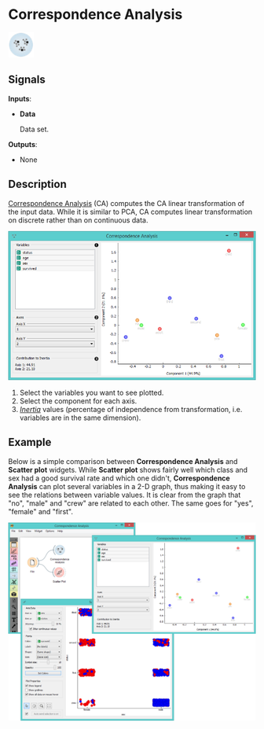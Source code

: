 Correspondence Analysis
=======================

![Correspondence Analysis](icons/correspondence-analysis.png)

Signals
-------

**Inputs**:

- **Data**

  Data set.

**Outputs**:

- None

Description
-----------

[Correspondence Analysis](https://en.wikipedia.org/wiki/Correspondence_analysis) (CA) computes the CA linear
transformation of the input data. While it is similar to PCA, CA computes linear transformation on discrete
rather than on continuous data.

![CA widget](images/CorrespondenceAnalysis-stamped.png)

1. Select the variables you want to see plotted.
2. Select the component for each axis.
3. [*Inertia*](https://en.wikipedia.org/wiki/Sylvester%27s_law_of_inertia) values (percentage of independence from transformation, i.e. variables are in the same dimension).

Example
-------

Below is a simple comparison between **Correspondence Analysis** and **Scatter plot** widgets. While **Scatter plot**
shows fairly well which class and sex had a good survival rate and which one didn't, **Correspondence Analysis** can plot
several variables in a 2-D graph, thus making it easy to see the relations between variable values. It is clear from the
graph that "no", "male" and "crew" are related to each other. The same goes for "yes", "female" and "first".

<img src="images/CorrespondenceAnalysis-Example.png" alt="image" width="600">
